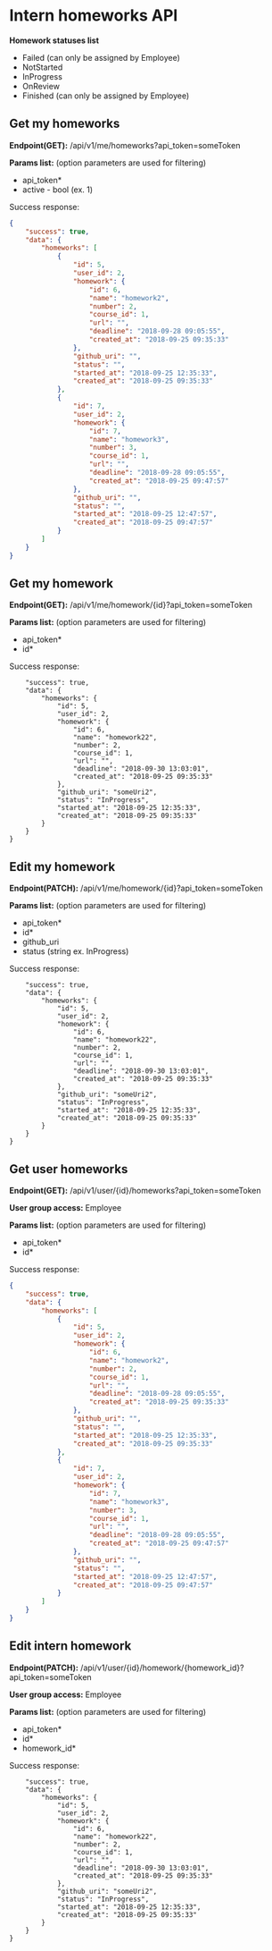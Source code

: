 # Intern homeworks API

**Homework statuses list**
+ Failed (can only be assigned by Employee)
+ NotStarted
+ InProgress
+ OnReview
+ Finished (can only be assigned by Employee)

## Get my homeworks
**Endpoint(GET):** /api/v1/me/homeworks?api_token=someToken

**Params list:** (option parameters are used for filtering)
+ api_token*
+ active - bool  (ex. 1)

Success response:
```json
{
    "success": true,
    "data": {
        "homeworks": [
            {
                "id": 5,
                "user_id": 2,
                "homework": {
                    "id": 6,
                    "name": "homework2",
                    "number": 2,
                    "course_id": 1,
                    "url": "",
                    "deadline": "2018-09-28 09:05:55",
                    "created_at": "2018-09-25 09:35:33"
                },
                "github_uri": "",
                "status": "",
                "started_at": "2018-09-25 12:35:33",
                "created_at": "2018-09-25 09:35:33"
            },
            {
                "id": 7,
                "user_id": 2,
                "homework": {
                    "id": 7,
                    "name": "homework3",
                    "number": 3,
                    "course_id": 1,
                    "url": "",
                    "deadline": "2018-09-28 09:05:55",
                    "created_at": "2018-09-25 09:47:57"
                },
                "github_uri": "",
                "status": "",
                "started_at": "2018-09-25 12:47:57",
                "created_at": "2018-09-25 09:47:57"
            }
        ]
    }
}
```

## Get my homework
**Endpoint(GET):** /api/v1/me/homework/{id}?api_token=someToken

**Params list:** (option parameters are used for filtering)
+ api_token*
+ id*

Success response:
```json{
    "success": true,
    "data": {
        "homeworks": {
            "id": 5,
            "user_id": 2,
            "homework": {
                "id": 6,
                "name": "homework22",
                "number": 2,
                "course_id": 1,
                "url": "",
                "deadline": "2018-09-30 13:03:01",
                "created_at": "2018-09-25 09:35:33"
            },
            "github_uri": "someUri2",
            "status": "InProgress",
            "started_at": "2018-09-25 12:35:33",
            "created_at": "2018-09-25 09:35:33"
        }
    }
}
```

## Edit my homework
**Endpoint(PATCH):** /api/v1/me/homework/{id}?api_token=someToken

**Params list:** (option parameters are used for filtering)
+ api_token*
+ id*
+ github_uri
+ status (string ex. InProgress)

Success response:
```json{
    "success": true,
    "data": {
        "homeworks": {
            "id": 5,
            "user_id": 2,
            "homework": {
                "id": 6,
                "name": "homework22",
                "number": 2,
                "course_id": 1,
                "url": "",
                "deadline": "2018-09-30 13:03:01",
                "created_at": "2018-09-25 09:35:33"
            },
            "github_uri": "someUri2",
            "status": "InProgress",
            "started_at": "2018-09-25 12:35:33",
            "created_at": "2018-09-25 09:35:33"
        }
    }
}
```

## Get user homeworks
**Endpoint(GET):** /api/v1/user/{id}/homeworks?api_token=someToken

**User group access:** Employee

**Params list:** (option parameters are used for filtering)
+ api_token*
+ id*

Success response:
```json
{
    "success": true,
    "data": {
        "homeworks": [
            {
                "id": 5,
                "user_id": 2,
                "homework": {
                    "id": 6,
                    "name": "homework2",
                    "number": 2,
                    "course_id": 1,
                    "url": "",
                    "deadline": "2018-09-28 09:05:55",
                    "created_at": "2018-09-25 09:35:33"
                },
                "github_uri": "",
                "status": "",
                "started_at": "2018-09-25 12:35:33",
                "created_at": "2018-09-25 09:35:33"
            },
            {
                "id": 7,
                "user_id": 2,
                "homework": {
                    "id": 7,
                    "name": "homework3",
                    "number": 3,
                    "course_id": 1,
                    "url": "",
                    "deadline": "2018-09-28 09:05:55",
                    "created_at": "2018-09-25 09:47:57"
                },
                "github_uri": "",
                "status": "",
                "started_at": "2018-09-25 12:47:57",
                "created_at": "2018-09-25 09:47:57"
            }
        ]
    }
}
```

## Edit intern homework
**Endpoint(PATCH):** /api/v1/user/{id}/homework/{homework_id}?api_token=someToken

**User group access:** Employee

**Params list:** (option parameters are used for filtering)
+ api_token*
+ id*
+ homework_id*

Success response:
```json{
    "success": true,
    "data": {
        "homeworks": {
            "id": 5,
            "user_id": 2,
            "homework": {
                "id": 6,
                "name": "homework22",
                "number": 2,
                "course_id": 1,
                "url": "",
                "deadline": "2018-09-30 13:03:01",
                "created_at": "2018-09-25 09:35:33"
            },
            "github_uri": "someUri2",
            "status": "InProgress",
            "started_at": "2018-09-25 12:35:33",
            "created_at": "2018-09-25 09:35:33"
        }
    }
}
```
